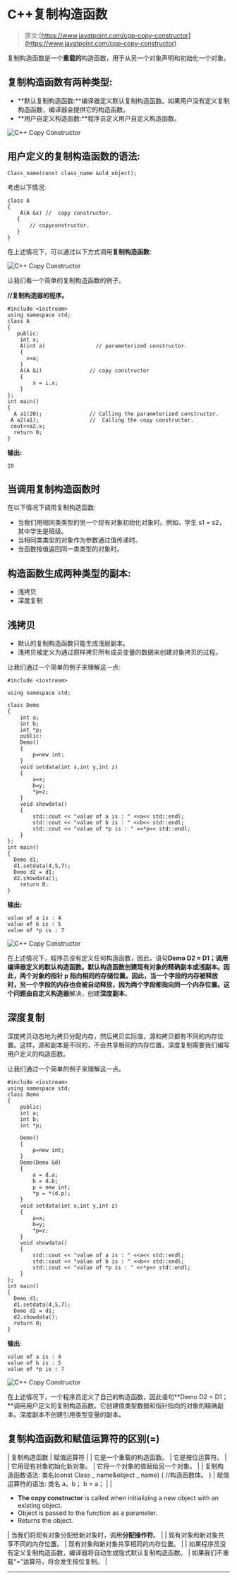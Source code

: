 # C++复制构造函数

> 原文:[https://www.javatpoint.com/cpp-copy-constructor](https://www.javatpoint.com/cpp-copy-constructor)

复制构造函数是一个**重载的**构造函数，用于从另一个对象声明和初始化一个对象。

## 复制构造函数有两种类型:

*   **默认复制构造函数:**编译器定义默认复制构造函数。如果用户没有定义复制构造函数，编译器会提供它的构造函数。
*   **用户自定义构造函数:**程序员定义用户自定义构造函数。

![C++ Copy Constructor](../Images/cb20553baf263310cef49440d671e35b.png)

## 用户定义的复制构造函数的语法:

```
Class_name(const class_name &old_object);

```

考虑以下情况:

```
class A
{
    A(A &x) //  copy constructor.
   {
       // copyconstructor.
   }
} 

```

在上述情况下，可以通过以下方式调用**复制构造函数:**

![C++ Copy Constructor](../Images/ef5b982de956682ae1047dc45d62ef79.png)

让我们看一个简单的复制构造函数的例子。

**//复制构造器的程序。**

```
#include <iostream>
using namespace std;
class A
{
   public:
    int x;
    A(int a)                // parameterized constructor.
    {
      x=a;
    }
    A(A &i)               // copy constructor
    {
        x = i.x;
    }
};
int main()
{
  A a1(20);               // Calling the parameterized constructor.
 A a2(a1);                //  Calling the copy constructor.
 cout<<a2.x;
  return 0;
}

```

**输出:**

```
20

```

## 当调用复制构造函数时

在以下情况下调用复制构造函数:

*   当我们用相同类类型的另一个现有对象初始化对象时。例如，学生 s1 = s2，其中学生是班级。
*   当相同类类型的对象作为参数通过值传递时。
*   当函数按值返回同一类类型的对象时。

## 构造函数生成两种类型的副本:

*   浅拷贝
*   深度复制

## 浅拷贝

*   默认的复制构造函数只能生成浅层副本。
*   浅拷贝被定义为通过原样拷贝所有成员变量的数据来创建对象拷贝的过程。

让我们通过一个简单的例子来理解这一点:

```
#include <iostream>

using namespace std;

class Demo
{
    int a;
    int b;
    int *p;
    public:
    Demo()
    {
        p=new int;
    }
    void setdata(int x,int y,int z)
    {
        a=x;
        b=y;
        *p=z;
    }
    void showdata()
    {
        std::cout << "value of a is : " <<a<< std::endl;
        std::cout << "value of b is : " <<b<< std::endl;
        std::cout << "value of *p is : " <<*p<< std::endl;
    }
};
int main()
{
  Demo d1;
  d1.setdata(4,5,7);
  Demo d2 = d1;
  d2.showdata();
    return 0;
}

```

**输出:**

```
value of a is : 4   
value of b is : 5  
value of *p is : 7 

```

![C++ Copy Constructor](../Images/ba3be090d23d632ae8b50b5f439fe24a.png)

在上述情况下，程序员没有定义任何构造函数，因此，语句**Demo D2 = D1；**调用编译器定义的默认构造函数。默认构造函数创建现有对象的精确副本或浅副本。因此，两个对象的指针 p 指向相同的存储位置。因此，当一个字段的内存被释放时，另一个字段的内存也会被自动释放，因为两个字段都指向同一个内存位置。这个问题由**自定义构造器**解决，创建**深度副本**。

## 深度复制

深度拷贝动态地为拷贝分配内存，然后拷贝实际值，源和拷贝都有不同的内存位置。这样，源和副本是不同的，不会共享相同的内存位置。深度复制需要我们编写用户定义的构造函数。

让我们通过一个简单的例子来理解这一点。

```
#include <iostream>
using namespace std;
class Demo
{
    public:
    int a;
    int b;
    int *p;

    Demo()
    {
        p=new int;
    }
    Demo(Demo &d)
    {
        a = d.a;
        b = d.b;
        p = new int;
        *p = *(d.p);
    }
    void setdata(int x,int y,int z)
    {
        a=x;
        b=y;
        *p=z;
    }
    void showdata()
    {
        std::cout << "value of a is : " <<a<< std::endl;
        std::cout << "value of b is : " <<b<< std::endl;
        std::cout << "value of *p is : " <<*p<< std::endl;
    }
};
int main()
{
  Demo d1;
  d1.setdata(4,5,7);
  Demo d2 = d1;
  d2.showdata();
  return 0;
}

```

**输出:**

```
value of a is : 4   
value of b is : 5   
value of *p is : 7   

```

![C++ Copy Constructor](../Images/3170e16b4ac4391a6aaf582929ecdc31.png)

在上述情况下，一个程序员定义了自己的构造函数，因此语句**Demo D2 = D1；**调用用户定义的复制构造函数。它创建值类型数据和指针指向的对象的精确副本。深度副本不创建引用类型变量的副本。

## 复制构造函数和赋值运算符的区别(=)

| 复制构造函数 | 赋值运算符 |
| 它是一个重载的构造函数。 | 它是按位运算符。 |
| 它用现有对象初始化新对象。 | 它将一个对象的值赋给另一个对象。 |
| 复制构造函数语法:
类名(const Class _ name&object _ name)
{
//构造函数体。
} | 赋值运算符的语法:
类名 a，b；
b = a； |
| 

*   **The copy constructor** is called when initializing a new object with an existing object.
*   Object is passed to the function as a parameter.
*   Returns the object.

 | 当我们将现有对象分配给新对象时，调用**分配操作符**。 |
| 现有对象和新对象共享不同的内存位置。 | 现有对象和新对象共享相同的内存位置。 |
| 如果程序员没有定义复制构造函数，编译器将自动生成隐式默认复制构造函数。 | 如果我们不重载“=”运算符，将会发生按位复制。 |

* * *